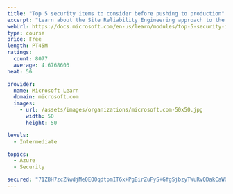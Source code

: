 ```yaml
---
title: "Top 5 security items to consider before pushing to production"
excerpt: "Learn about the Site Reliability Engineering approach to the challenge of assuring reliability and gain a better understanding of why it matters."
webUrl: https://docs.microsoft.com/en-us/learn/modules/top-5-security-items-to-consider/
type: course
price: Free
length: PT45M
ratings:
  count: 8077
  average: 4.6768603
heat: 56

provider:
  name: Microsoft Learn
  domain: microsoft.com
  images:
    - url: /assets/images/organizations/microsoft.com-50x50.jpg
      width: 50
      height: 50

levels:
  - Intermediate

topics:
  - Azure
  - Security

secured: "71ZBH7zcZNwdjMe0EOOqdtpmIT6x+PgBirZuFyS+GfgSjbzyTWuRvQDakCaWQJxlkBeywHiciu8o5Rj/oc9xunJZZmLD9UOx25Il36bxudZrWwvS4K/HszQdzRz3rE62JUnBfuKB+dqB+ZeY6Ks9clO666HLKWnHqLUbfBpDrTkL/9egvjddW9IQR+UwRcTUCBefBkApiVgcOjMzjutOaFVU6MVAcNeGTkxgcZlns1SxzeLKFh6iPqfsx0b5OB2pDciiWZW2E3uSuwME6UEnUA6nKcpdtFzfp6G38uR9vuIV3bHjCPdduzmZEr0db2VPztNi6cLlQgmr/sraenZyAQSdiA7XWJ82F4RmEwCme0+en02v4EqoDYMS7dS0TP8hiPZAzqraRLkZufeFplAKVZx4PGrlnxYQqucy67YkDaY=;1kIM/6xVZkbw6XbO72is5A=="
---
```


